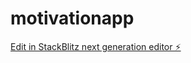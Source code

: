 # motivationapp

[Edit in StackBlitz next generation editor ⚡️](https://stackblitz.com/~/github.com/flasskoworld/motivationapp)